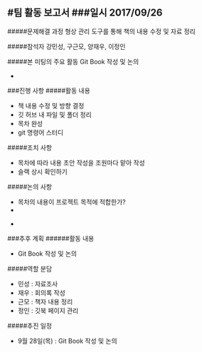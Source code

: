 #팀 활동 보고서
###일시 2017/09/26
-
#####문제해결 과정
형상 관리 도구를 통해 책의 내용 수정 및 자료 정리

#####참석자
강민성, 구근모, 양재우, 이정인

#####본 미팅의 주요 활동
Git Book 작성 및 논의

-
###진행 사항
#####활동 내용
* 책 내용 수정 및 방향 결정
* 깃 허브 내 파일 및 폴더 정리
* 목차 완성
* git 명령어 스터디

#####조치 사항
* 목차에 따라 내용 초안 작성을 조원마다 맡아 작성
* 슬랙 상시 확인하기

#####논의 사항
* 목차의 내용이 프로젝트 목적에 적합한가?
* 

-
###추후 계획
######활동 내용
* Git Book 작성 및 논의

#####역할 분담
* 민성 : 자료조사
* 재우 : 회의록 작성
* 근모 : 책자 내용 정리
* 정인 : 깃북 페이지 관리

#####추진 일정
* 9월 28일(목) : Git Book 작성 및 논의